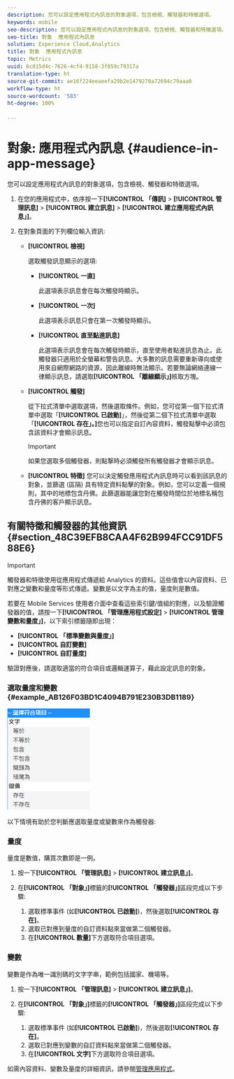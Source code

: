 ```yaml
---
description: 您可以設定應用程式內訊息的對象選項，包含檢視、觸發器和特徵選項。
keywords: mobile
seo-description: 您可以設定應用程式內訊息的對象選項，包含檢視、觸發器和特徵選項。
seo-title: 對象  應用程式內訊息
solution: Experience Cloud,Analytics
title: 對象  應用程式內訊息
topic: Metrics
uuid: 6c815d4c-7626-4cf4-9158-3f059c79317a
translation-type: ht
source-git-commit: ae16f224eeaeefa29b2e1479270a72694c79aaa0
workflow-type: ht
source-wordcount: '583'
ht-degree: 100%

---
```



# 對象: 應用程式內訊息 {#audience-in-app-message}

您可以設定應用程式內訊息的對象選項，包含檢視、觸發器和特徵選項。

1. 在您的應用程式中，依序按一下&#x200B;**[!UICONTROL 「傳訊]** > **[!UICONTROL 管理訊息]** > **[!UICONTROL 建立訊息]** > **[!UICONTROL 建立應用程式內訊息」]**。
1. 在對象頁面的下列欄位輸入資訊:

   * **[!UICONTROL 檢視]**

      選取觸發訊息顯示的選項:

      * **[!UICONTROL 一直]**

         此選項表示訊息會在每次觸發時顯示。

      * **[!UICONTROL 一次]**

         此選項表示訊息只會在第一次觸發時顯示。

      * **[!UICONTROL 直至點進訊息]**

         此選項表示訊息會在每次觸發時顯示，直至使用者點進訊息為止。此觸發器只適用於全螢幕和警告訊息。大多數的訊息需要重新導向或使用來自網際網路的資源，因此離線時無法顯示。若要無論網絡連線一律顯示訊息，請選取&#x200B;**[!UICONTROL 「離線顯示」]**&#x200B;核取方塊。
   * **[!UICONTROL 觸發]**

      從下拉式清單中選取選項，然後選取條件。例如，您可從第一個下拉式清單中選取「**[!UICONTROL 已啟動]**」，然後從第二個下拉式清單中選取「**[!UICONTROL 存在」。]**&#x200B;您也可以指定自訂內容資料，觸發點擊中必須包含該資料才會顯示訊息。

      >[!IMPORTANT]
      >
      >如果您選取多個觸發器，則點撃時必須觸發所有觸發器才會顯示訊息。

   * **[!UICONTROL 特徵]**
您可以決定觸發應用程式內訊息時可以看到該訊息的對象，並篩選 (區隔) 具有特定資料點擊的對象。例如，您可以定義一個規則，其中的地標包含丹佛。此篩選器能讓您對在觸發時間位於地標名稱包含丹佛的客戶顯示訊息。



## 有關特徵和觸發器的其他資訊 {#section_48C39EFB8CAA4F62B994FCC91DF588E6}

>[!IMPORTANT]
>
>觸發器和特徵使用從應用程式傳遞給 Analytics 的資料。這些值會以內容資料、已對應之變數和量度等形式傳遞。變數是以文字為主的值，量度則是數值。

若要在 Mobile Services 使用者介面中查看這些索引鍵/值組的對應，以及驗證觸發器的值，請按一下&#x200B;**[!UICONTROL 「管理應用程式設定]** > **[!UICONTROL 管理變數和量度」]**，以下索引標籤隨即出現：

* **[!UICONTROL 「標準變數與量度」]**
* **[!UICONTROL 自訂變數]**
* **[!UICONTROL 自訂量度]**

驗證對應後，請選取適當的符合項目或邏輯運算子，藉此設定訊息的對象。

### 選取量度和變數 {#example_AB126F03BD1C4094B791E230B3DB1189}

![觸發選項](assets/custom_trigger_matcher_options.png)

以下情境有助於您判斷應選取量度或變數來作為觸發器:

### 量度

量度是數值，購買次數即是一例。

1. 按一下&#x200B;**[!UICONTROL 「管理訊息]** > **[!UICONTROL 建立訊息」]**。
1. 在&#x200B;**[!UICONTROL 「對象」]**&#x200B;標籤的&#x200B;**[!UICONTROL 「觸發器」]**&#x200B;區段完成以下步驟:

   1. 選取標準事件 (如&#x200B;**[!UICONTROL 已啟動]**)，然後選取&#x200B;**[!UICONTROL 存在]**。
   1. 選取已對應到量度的自訂資料點來當做第二個觸發器。
   1. 在&#x200B;**[!UICONTROL 數量]**&#x200B;下方選取符合項目選項。

### 變數

變數是作為唯一識別碼的文字字串，範例包括國家、機場等。

1. 按一下&#x200B;**[!UICONTROL 「管理訊息]** > **[!UICONTROL 建立訊息」]**。
1. 在&#x200B;**[!UICONTROL 「對象」]**&#x200B;標籤的&#x200B;**[!UICONTROL 「觸發器」]**&#x200B;區段完成以下步驟:

   1. 選取標準事件 (如&#x200B;**[!UICONTROL 已啟動]**)，然後選取&#x200B;**[!UICONTROL 存在]**。
   1. 選取已對應到變數的自訂資料點來當做第二個觸發器。
   1. 在&#x200B;**[!UICONTROL 文字]**&#x200B;下方選取符合項目選項。

如需內容資料、變數及量度的詳細資訊，請參閱[管理應用程式](/help/using/manage-apps/manage-apps.md)。
